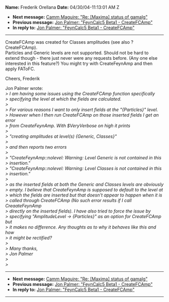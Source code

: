 **Name:** Frederik Orellana
**Date:** 04/30/04-11:13:01 AM Z

  - **Next message:** [Camm Maguire: "Re: [Maxima] status of
    gamalg"](0193.html)
  - **Previous message:** [Jon Palmer: "FeynCalc5 Beta1 -
    CreateFCAmp"](0191.html)
  - **In reply to:** [Jon Palmer: "FeynCalc5 Beta1 -
    CreateFCAmp"](0191.html)

-----

CreateFCAmp was created for Classes amplitudes (see also
?CreateFCAmp).  
Particles and Generic levels are not supported. Should not be hard to  
extend though - there just never were any requests before. (Any one
else  
interested in this feature?) You might try with CreateFeynAmp and then  
apply FAToFC.  

Cheers, Frederik  

Jon Palmer wrote:  
*\> I am having some issues using the CreateFCAmp function
specifically*  
*\> specifying the level at which the fields are calculated.*  
*\>*  
*\> For various reasons I want to only insert fields at the
"{Particles}" level.*  
*\> However when I then run CreateFCAmp on those inserted fields I get
an error*  
*\> from CreateFeynAmp. With $VeryVerbose on high it prints*  
*\>*  
*\> "creating amplitudes at level(s) {Generic, Classes}"*  
*\>*  
*\> and then reports two errors*  
*\>*  
*\> "CreateFeynAmp::nolevel: Warning: Level Generic is not contained in
this*  
*\> insertion."*  
*\> "CreateFeynAmp::nolevel: Warning: Level Classes is not contained in
this*  
*\> insertion."*  
*\>*  
*\> as the inserted fields at both the Generic and Classes levels are
obviously*  
*\> empty. I believe that CreateFeynAmp is supposed to default to the
level at*  
*\> which the fields are inserted but that doesn't appear to happen when
it is*  
*\> called through CreateFCAmp (No such error results if I call
CreaateFeynAmp*  
*\> directly on the inserted fields). I have also tried to force the
issue by*  
*\> specifying "AmplitudeLevel -\> {Particles}" as an option for
CreateFCAmp but*  
*\> it makes no difference. Any thoughts as to why it behaves like this
and how*  
*\> it might be rectified?*  
*\>*  
*\> Many thanks,*  
*\> Jon Palmer*  
*\>*  
*\>*  

-----

  - **Next message:** [Camm Maguire: "Re: [Maxima] status of
    gamalg"](0193.html)
  - **Previous message:** [Jon Palmer: "FeynCalc5 Beta1 -
    CreateFCAmp"](0191.html)
  - **In reply to:** [Jon Palmer: "FeynCalc5 Beta1 -
    CreateFCAmp"](0191.html)

-----

